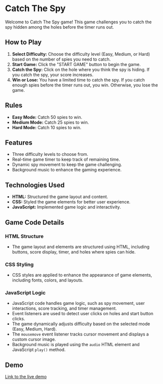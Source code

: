 # Catch The Spy

Welcome to Catch The Spy game! This game challenges you to catch the spy hidden among the holes before the timer runs out.

## How to Play

1. **Select Difficulty:** Choose the difficulty level (Easy, Medium, or Hard) based on the number of spies you need to catch.
2. **Start Game:** Click the "START GAME" button to begin the game.
3. **Catch the Spy:** Click on the hole where you think the spy is hiding. If you catch the spy, your score increases.
4. **Win or Lose:** You have a limited time to catch the spy. If you catch enough spies before the timer runs out, you win. Otherwise, you lose the game.

## Rules

- **Easy Mode:** Catch 50 spies to win.
- **Medium Mode:** Catch 25 spies to win.
- **Hard Mode:** Catch 10 spies to win.

## Features

- Three difficulty levels to choose from.
- Real-time game timer to keep track of remaining time.
- Dynamic spy movement to keep the game challenging.
- Background music to enhance the gaming experience.

## Technologies Used

- **HTML:** Structured the game layout and content.
- **CSS:** Styled the game elements for better user experience.
- **JavaScript:** Implemented game logic and interactivity.

## Game Code Details

### HTML Structure
- The game layout and elements are structured using HTML, including buttons, score display, timer, and holes where spies can hide.

### CSS Styling
- CSS styles are applied to enhance the appearance of game elements, including fonts, colors, and layouts.

### JavaScript Logic
- JavaScript code handles game logic, such as spy movement, user interactions, score tracking, and timer management.
- Event listeners are used to detect user clicks on holes and start button clicks.
- The game dynamically adjusts difficulty based on the selected mode (Easy, Medium, Hard).
- The `mousemove` event listener tracks cursor movement and displays a custom cursor image.
- Background music is played using the `audio` HTML element and JavaScript `play()` method.

## Demo

[Link to the live demo](#)